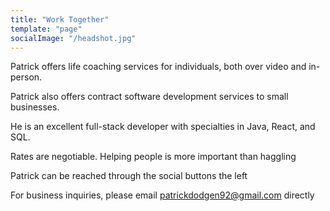 ```yaml
---
title: "Work Together"
template: "page"
socialImage: "/headshot.jpg"
---
```


Patrick offers life coaching services for individuals, both over video and in-person.

Patrick also offers contract software development services to small businesses.

He is an excellent full-stack developer with specialties in Java, React, and SQL.

Rates are negotiable. Helping people is more important than haggling

Patrick can be reached through the social buttons the left

For business inquiries, please email patrickdodgen92@gmail.com directly